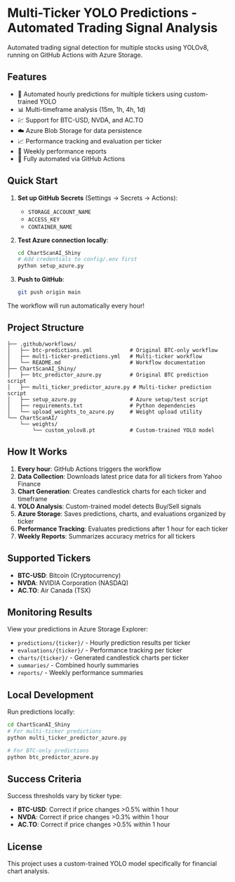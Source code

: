 # Multi-Ticker YOLO Predictions - Automated Trading Signal Analysis

Automated trading signal detection for multiple stocks using YOLOv8, running on GitHub Actions with Azure Storage.

## Features

- 🤖 Automated hourly predictions for multiple tickers using custom-trained YOLO
- 📊 Multi-timeframe analysis (15m, 1h, 4h, 1d)
- 💹 Support for BTC-USD, NVDA, and AC.TO
- ☁️ Azure Blob Storage for data persistence
- 📈 Performance tracking and evaluation per ticker
- 📅 Weekly performance reports
- 🔄 Fully automated via GitHub Actions

## Quick Start

1. **Set up GitHub Secrets** (Settings → Secrets → Actions):
   - `STORAGE_ACCOUNT_NAME`
   - `ACCESS_KEY`
   - `CONTAINER_NAME`

2. **Test Azure connection locally**:
   ```bash
   cd ChartScanAI_Shiny
   # Add credentials to config/.env first
   python setup_azure.py
   ```

3. **Push to GitHub**:
   ```bash
   git push origin main
   ```

The workflow will run automatically every hour!

## Project Structure

```
├── .github/workflows/
│   ├── btc-predictions.yml            # Original BTC-only workflow
│   ├── multi-ticker-predictions.yml   # Multi-ticker workflow
│   └── README.md                      # Workflow documentation
├── ChartScanAI_Shiny/
│   ├── btc_predictor_azure.py         # Original BTC prediction script
│   ├── multi_ticker_predictor_azure.py # Multi-ticker prediction script
│   ├── setup_azure.py                 # Azure setup/test script
│   ├── requirements.txt               # Python dependencies
│   └── upload_weights_to_azure.py     # Weight upload utility
└── ChartScanAI/
    └── weights/
        └── custom_yolov8.pt           # Custom-trained YOLO model
```

## How It Works

1. **Every hour**: GitHub Actions triggers the workflow
2. **Data Collection**: Downloads latest price data for all tickers from Yahoo Finance
3. **Chart Generation**: Creates candlestick charts for each ticker and timeframe
4. **YOLO Analysis**: Custom-trained model detects Buy/Sell signals
5. **Azure Storage**: Saves predictions, charts, and evaluations organized by ticker
6. **Performance Tracking**: Evaluates predictions after 1 hour for each ticker
7. **Weekly Reports**: Summarizes accuracy metrics for all tickers

## Supported Tickers

- **BTC-USD**: Bitcoin (Cryptocurrency)
- **NVDA**: NVIDIA Corporation (NASDAQ)
- **AC.TO**: Air Canada (TSX)

## Monitoring Results

View your predictions in Azure Storage Explorer:
- `predictions/{ticker}/` - Hourly prediction results per ticker
- `evaluations/{ticker}/` - Performance tracking per ticker
- `charts/{ticker}/` - Generated candlestick charts per ticker
- `summaries/` - Combined hourly summaries
- `reports/` - Weekly performance summaries

## Local Development

Run predictions locally:
```bash
cd ChartScanAI_Shiny
# For multi-ticker predictions
python multi_ticker_predictor_azure.py

# For BTC-only predictions
python btc_predictor_azure.py
```

## Success Criteria

Success thresholds vary by ticker type:
- **BTC-USD**: Correct if price changes >0.5% within 1 hour
- **NVDA**: Correct if price changes >0.3% within 1 hour  
- **AC.TO**: Correct if price changes >0.5% within 1 hour

## License

This project uses a custom-trained YOLO model specifically for financial chart analysis.